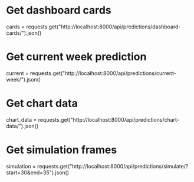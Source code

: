 # Get dashboard cards
cards = requests.get("http://localhost:8000/api/predictions/dashboard-cards/").json()

# Get current week prediction  
current = requests.get("http://localhost:8000/api/predictions/current-week/").json()

# Get chart data
chart_data = requests.get("http://localhost:8000/api/predictions/chart-data/").json()

# Get simulation frames
simulation = requests.get("http://localhost:8000/api/predictions/simulate/?start=30&end=35").json()